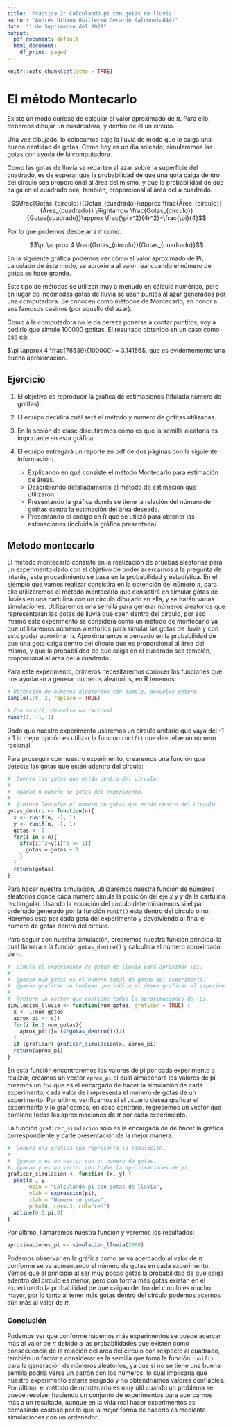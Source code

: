 ```yaml
---
title: 'Práctica 2: Calculando pi con gotas de lluvia'
author: "Andrés Urbano Guillermo Gerardo (alumnolcd44)"
date: "1 de Septiembre del 2021"
output:
  pdf_document: default
  html_document:
    df_print: paged
---
```


```R
knitr::opts_chunk$set(echo = TRUE)
```

# El método Montecarlo

Existe un modo curioso de calcular el valor aproximado de $\pi$. Para ello, debemos dibujar un cuadrilátero, y dentro de él un círculo.

Una vez dibujado, lo colocamos bajo la lluvia de modo que le caiga una buena cantidad de gotas. Como hoy es un día soleado, simularemos las gotas con ayuda de la computadora.

<!-- Here image -->

Como las gotas de lluvia se reparten al azar sobre la superficie del cuadrado, es de esperar que la probabilidad de que una gota caiga dentro del círculo sea proporcional al área del mismo, y que la probabilidad de que caiga en el cuadrado sea, también, proporcional al área del a cuadrado.

$$\frac{Gotas_{círculo}}{Gotas_{cuadrado}}\approx \frac{Área_{círculo}}{Área_{cuadrado}} \Rightarrow \frac{Gotas_{círculo}}{Gotas{cuadrado}}\approx \frac{\pi r^2}{4r^2}=\frac{\pi}{4}$$

Por lo que podemos despejar a $\pi$ como:

$$\pi \approx 4 \frac{Gotas_{círculo}}{Gotas_{cuadrado}}$$

En la siguiente gráfica podemos ver cómo el valor aproximado de Pi, calculado de éste modo, se aproxima al valor real cuando el número de gotas se hace grande.

Éste tipo de métodos se utilizan muy a menudo en cálculo numérico, pero en lugar de incómodas gotas de lluvia se usan puntos al azar generados por una computadora. Se conocen como métodos de Montecarlo, en honor a sus famosos casinos (por aquello del azar).

Como a la computadora no le da pereza ponerse a contar puntitos, voy a pedirle que simule 100000 gotitas. El resultado obtenido en un caso como ese es:

$\pi \approx 4 \frac{78539}{100000} = 3.14156$, que es evidentemente una buena aproximación.

## Ejercicio

1.  El objetivo es reproducir la gráfica de estimaciones (titulada número de gotitas).

2.  El equipo decidirá cuál será el método y número de gotitas utilizadas.

3.  En la sesión de clase discutiremos cómo es que la semilla aleatoria es importante en esta gráfica.

4.  El equipo entregará un reporte en pdf de dos páginas con la siguiente información:

    -   Explicando en qué consiste el método Montecarlo para estimación de áreas.
    -   Describiendo detalladamente el método de estimación que utilizaron.
    -   Presentando la gráfica donde se tiene la relación del número de gotitas contra la estimación del área deseada.
    -   Presentando el código en R que se utilizó para obtener las estimaciones (incluida la gráfica presentada).

## Metodo montecarlo

El método montecarlo consiste en la realización de pruebas aleatorias para un experimento dado con el objetivo de poder acercarnos a la pregunta de interés, este procedimiento se basa en la probabilidad y estadística. En el ejemplo que vamos realizar consistirá en la obtención del número $\pi$, para ello utilizaremos el método montecarlo que consistirá en simular gotas de lluvias en una cartulina con un circulo dibujado en ella, y se harán varias simulaciones. Utilizaremos una semilla para generar números aleatorios que representaran las gotas de lluvia que caen dentro del circulo, por eso mismo este experimento se considera como un método de montecarlo ya que utilizaremos números aleatorios para simular las gotas de lluvia y con esto poder aproximar $\pi$. Aproximaremos $\pi$ pensado en la probabilidad de que una gota caiga dentro del círculo que es proporcional al área del mismo, y que la probabilidad de que caiga en el cuadrado sea también, proporcional al área del a cuadrado.

Para este experimento, primeros necesitaremos conocer las funciones que nos ayudaran a generar numeros aleatorios, en R tenemos:

```R
# Obtención de números aleatorios con sample, devuelve entero.
sample(1:8, 2, replace = TRUE)

# Con runif() devuelve un racional.
runif(1, -1, 1)
```

Dado que nuestro experimento usaremos un circulo unitario que vaya del -1 a 1 lo mejor opción es utilizar la funcion `runif()` que devuelve un numero racional.

Para proseguir con nuestro experimento, crearemos una función que detecte las gotas que estén adentro del circulo:

```R
#' Cuenta las gotas que están dentro del circulo.
#'
#' @param n numero de gotas del experimento.
#'
#' @return Devuelve el numero de gotas que están dentro del circulo.
gotas_dentro <- function(n){
  x <- runif(n, -1, 1)
  y <- runif(n, -1, 1)
  gotas <- 0
  for(i in 1:n){
    if(x[i]^2+y[i]^2 <= 1){
      gotas = gotas + 1   
    }
  }
  return(gotas)
}
```

Para hacer nuestra simulación, utilizaremos nuestra función de números aleatorios donde cada numero simula la posición del eje $x$ y $y$ de la cartulina rectangular. Usando la ecuación del circulo determinaremos si el par ordenado generado por la función `runif()` esta dentro del circulo o no. Haremos esto por cada gota del experimento y devolviendo al final el numero de gotas dentro del circulo.

Para seguir con nuestra simulación, crearemos nuestra función principal la cual llamara a la función `gotas_dentro()` y calculara el número aproximado de $\pi$.

```R
#' Simula el experimento de gotas de lluvia para aproximar \pi.
#'
#' @param num_gotas es el numero total de gotas del experimento. 
#' @param graficar un boolean que indica si desea graficar el experimento.
#' 
#' @return un vector que contiene todas la aproximaciones de \pi.
simulacion_lluvia <- function(num_gotas, graficar = TRUE) {
  x <- 1:num_gotas
  aprox_pi <- c()
  for(i in 1:num_gotas){
    aprox_pi[i]= (4*gotas_dentro(i))/i
  }
  if (graficar) graficar_simulacion(x, aprox_pi)
  return(aprox_pi)
}
```

En esta función encontraremos los valores de pi por cada experimento a realizar, creamos un vector `aprox_pi` el cual almacenará los valores de pi, creamos un `for` que es el encargado de hacer la simulación de cada experimento, cada valor de i representa el numero de gotas de un experimento. Por ultimo, verificamos si el usuario desea graficar el experimento y lo graficamos, en caso contrario, regresemos un vector que contiene todas las aproximaciones de $\pi$ por cada experimento.

La función `graficar_simulacion` solo es la encargada de de hacer la gráfica correspondiente y darle presentación de la mejor manera.

```r
#' Genera una grafica que representa la simulación.
#'
#' @param x es un vector con un numero de gotas.
#' @param y es un vector con todas la aproximaciones de pi.
graficar_simulacion <- function (x, y) {
  plot(x , y,
       main = "Calculando pi con gotas de lluvia",       
       ylab = expression(pi),
       xlab = "Numero de gotas",
       pch=16, cex=.3, col="red")
  abline(0,0,pi,0)
}
```

Por último, llamaremos nuestra función y veremos los resultados:

```R
aproximaciones_pi <- simulacion_lluvia(2000)
```

Podemos observar en la gráfica como se va acercando al valor de $\pi$ conforme se va aumentando el número de gotas en cada experimento. Vemos que al principio al ser muy pocas gotas la probabilidad de que caiga adentro del circulo es menor, pero con forma más gotas existan en el experimento la probabilidad de que caigan dentro del circulo es mucho mayor, por lo tanto al tener más gotas dentro del circulo podemos acernos aún más al valor de $\pi$.

### Conclusión

Podemos ver que conforme hacemos más experimentos se puede acercar más al valor de $\pi$ debido a las probabilidades que existen como consecuencia de la relación del área del circulo con respecto al cuadrado, también un factor a considerar es la semilla que toma la función `runif()` para la generación de números aleatorios, ya que si no se tiene una buena semilla podría verse un patrón con los números, lo cual implicaría que nuestro experimento estaría sesgado y no obtendríamos valores confiables. Por último, el método de montecarlo es muy útil cuando un problema se puede resolver haciendo un conjunto de experimentos para acercarnos más a un resultado, aunque en la vida real hacer experimentos es demasiado costoso por lo que la mejor forma de hacerlo es mediante simulaciones con un ordenador.
